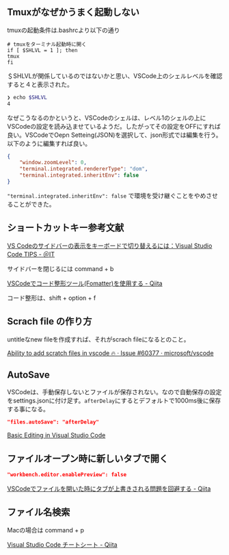 ## Tmuxがなぜかうまく起動しない

tmuxの起動条件は.bashrcより以下の通り

```
# tmuxをターミナル起動時に開く
if [ $SHLVL = 1 ]; then
tmux
fi
```

＄SHLVLが関係しているのではないかと思い、VSCode上のシェルレベルを確認すると４と表示された。

```bash
❯ echo $SHLVL
4
```

なぜこうなるのかというと、VSCodeのシェルは、レベル1のシェルの上にVSCodeの設定を読み込ませているようだ。したがってその設定をOFFにすれば良い。VSCodeでOepn Setteing(JSON)を選択して、json形式では編集を行う。以下のように編集すれば良い。

```json
{
    "window.zoomLevel": 0,
    "terminal.integrated.rendererType": "dom",
    "terminal.integrated.inheritEnv": false
}
```

`"terminal.integrated.inheritEnv": false` で環境を受け継ぐことをやめさせることができた。

## ショートカットキー参考文献

[VS Codeのサイドバーの表示をキーボードで切り替えるには：Visual Studio Code TIPS - ＠IT](https://www.atmarkit.co.jp/ait/articles/1807/13/news032.html)

サイドバーを閉じるには command + b

[VSCodeでコード整形ツール(Fomatter)を使用する - Qiita](https://qiita.com/mgmgOmO/items/17438d45790635bd8dca)

コード整形は、shift + option + f

## Scrach file の作り方

untitleなnew fileを作成すれば、それがscrach fileになるとのこと。

[Ability to add scratch files in vscode 🔥 · Issue #60377 · microsoft/vscode](https://github.com/Microsoft/vscode/issues/60377)

## AutoSave

VSCodeは、手動保存しないとファイルが保存されない。なので自動保存の設定をsettings.jsonに付け足す。`afterDelay`にするとデフォルトで1000ms後に保存する事になる。

```json
"files.autoSave": "afterDelay"
```

[Basic Editing in Visual Studio Code](https://code.visualstudio.com/docs/editor/codebasics#_save-auto-save)

## ファイルオープン時に新しいタブで開く

```json
"workbench.editor.enablePreview": false
```

[VSCodeでファイルを開いた時にタブが上書きされる問題を回避する - Qiita](https://qiita.com/kgoto/items/265e3eb8a82778e33cfe)

## ファイル名検索

Macの場合は command + p

[Visual Studio Code チートシート - Qiita](https://qiita.com/aoinu/items/681f932ce0b162cd9520#%E3%82%B3%E3%83%9E%E3%83%B3%E3%83%89)

